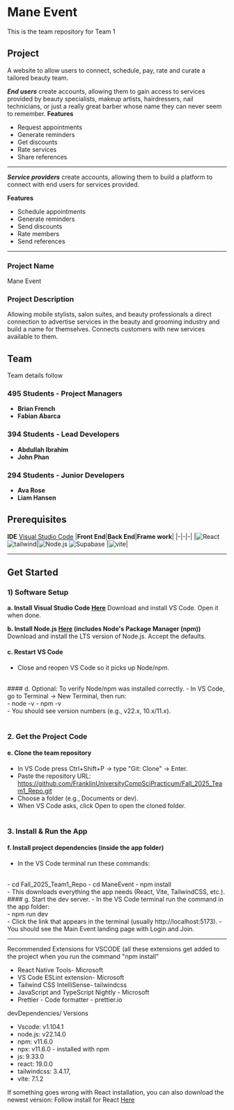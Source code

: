
 # Mane Event

This is the team repository for Team 1

## Project

A website to allow users to connect, schedule, pay, rate and curate a tailored beauty team.

**_End users_** create accounts, allowing them to gain access to services provided by beauty specialists, makeup artists, hairdressers, nail technicians, or just a really great barber whose name they can never seem to remember.
**Features**

- Request appointments
- Generate reminders
- Get discounts
- Rate services
- Share references

---

**_Service providers_** create accounts, allowing them to build a platform to connect with end users for services provided.

**Features**

- Schedule appointments
- Generate reminders
- Send discounts
- Rate members
- Send references

---

### Project Name

Mane Event

### Project Description

Allowing mobile stylists, salon suites, and beauty professionals a direct connection to advertise services in the beauty and grooming industry and build a name for themselves. Connects customers with new services available to them.

## Team

Team details follow

### 495 Students - Project Managers

- **Brian French**
- **Fabian Abarca**

### 394 Students - Lead Developers

- **Abdullah Ibrahim**
- **John Phan**

### 294 Students - Junior Developers

- **Ava Rose**
- **Liam Hansen**

## Prerequisites

**IDE** [Visual Studio Code](https://code.visualstudio.com/download)
|**Front End**|**Back End**|**Frame work**|
|-|-|-|
|![React](https://img.shields.io/badge/React-white?logo=react) ![tailwind](https://img.shields.io/badge/tailwindcss-white?logo=tailwindcss)|![Node.js](https://img.shields.io/badge/Node.js-white?logo=node.js) ![Supabase](https://img.shields.io/badge/Supabase-white?logo=Supabase)
|![vite](https://img.shields.io/badge/vite-white?logo=vite)|

---

## Get Started

### 1) Software Setup

**a. Install Visual Studio Code [Here](https://code.visualstudio.com/download)**
Download and install VS Code. Open it when done.

**b. Install Node.js [Here](https://www.nodejs.org) (includes Node's Package Manager (npm))**
Download and install the LTS version of Node.js. Accept the defaults. 

#### c. Restart VS Code
- Close and reopen VS Code so it picks up Node/npm.
<br>
#### d. Optional: To verify Node/npm was installed correctly.
- In VS Code, go to Terminal → New Terminal, then run:
<br>
- node -v
- npm -v
<br>
- You should see version numbers (e.g., v22.x, 10.x/11.x).
<br><br>

### 2. Get the Project Code

#### e. Clone the team repository
- In VS Code press Ctrl+Shift+P → type "Git: Clone" → Enter.
- Paste the repository URL: https://github.com/FranklinUniversityCompSciPracticum/Fall_2025_Team1_Repo.git
- Choose a folder (e.g., Documents or dev).
- When VS Code asks, click Open to open the cloned folder.
<br><br>

### 3. Install & Run the App

#### f. Install project dependencies (inside the app folder)
- In the VS Code terminal run these commands:
<br>
- cd Fall_2025_Team1_Repo
- cd ManeEvent
- npm install
<br>
- This downloads everything the app needs (React, Vite, TailwindCSS, etc.).
<br>
#### g. Start the dev server.
- In the VS Code terminal run the command in the app folder:
<br>
- npm run dev
<br>
- Click the link that appears in the terminal (usually http://localhost:5173).
- You should see the Main Event landing page with Login and Join. 

--- 

Recommended Extensions for VSCODE (all these extensions get added to the project when you run the command "npm install"

- React Native Tools- Microsoft
- VS Code ESLint extension- Microsoft
- Tailwind CSS IntelliSense- tailwindcss
- JavaScript and TypeScript Nightly - Microsoft
- Prettier - Code formatter - prettier.io

devDependencies/ Versions 
- Vscode: v1.104.1
- node.js: v22.14.0
- npm: v11.6.0
- npx: v11.6.0 - installed with npm
- js: 9.33.0
- react: 19.0.0
- tailwindcss: 3.4.17,
- vite: 7.1.2

If something goes wrong with React installation, you can also download the newest version:
Follow install for React [Here](https://react.dev/learn/editor-setup)

